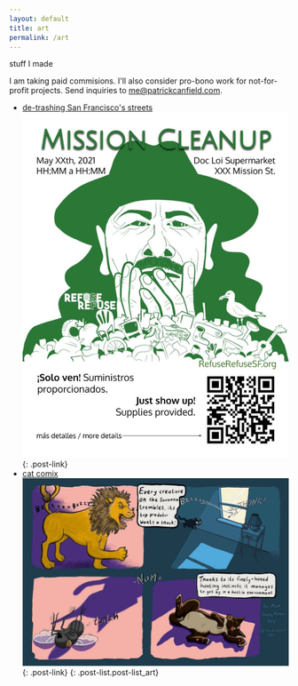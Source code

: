 ```yaml
---
layout: default
title: art
permalink: /art
---
```


stuff I made

I am taking paid commisions. I'll also consider pro-bono work for not-for-profit projects. Send inquiries to <me@patrickcanfield.com>.

- [de-trashing San Francisco's streets ![thumbnail](/assets/images/RefuseRefuseFlyer-Santana.jpg)](/art/2021/07/01/de-trashing-sf-streets){: .post-link}
- [cat comix ![thumbnail](/assets/images/catflythonk.jpg)](/art/2021/05/01/cat-comix){: .post-link}
{: .post-list.post-list_art}
